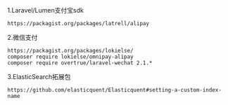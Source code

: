 1.Laravel/Lumen支付宝sdk

```
https://packagist.org/packages/latrell/alipay
```

2.微信支付

```
https://packagist.org/packages/lokielse/
composer require lokielse/omnipay-alipay
composer require overtrue/laravel-wechat 2.1.*
```

3.ElasticSearch拓展包

```
https://github.com/elasticquent/Elasticquent#setting-a-custom-index-name
```



